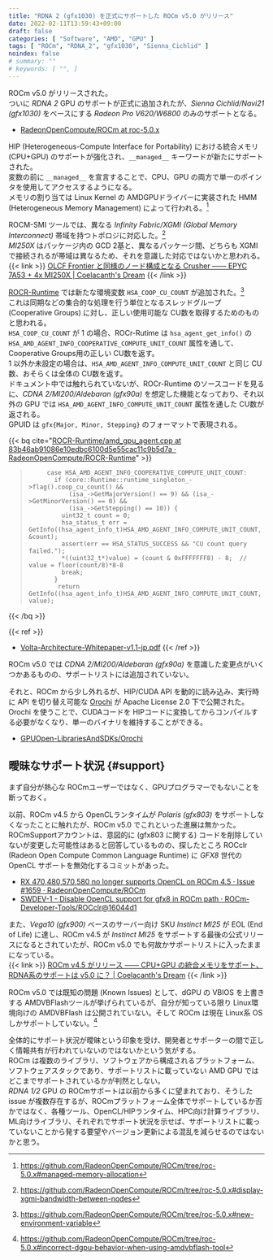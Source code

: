 ```yaml
---
title: "RDNA 2 (gfx1030) を正式にサポートした ROCm v5.0 がリリース"
date: 2022-02-11T13:59:43+09:00
draft: false
categories: [ "Software", "AMD", "GPU" ]
tags: [ "ROCm", "RDNA_2", "gfx1030", "Sienna_Cichlid" ]
noindex: false
# summary: ""
# keywords: [ "", ]
---
```


ROCm v5.0 がリリースされた。  
ついに *RDNA 2* GPU のサポートが正式に追加されたが、*Sienna Cichlid/Navi21 (gfx1030)* をベースにする *Radeon Pro V620/W6800* のみのサポートとなる。  

* [RadeonOpenCompute/ROCm at roc-5.0.x](https://github.com/RadeonOpenCompute/ROCm/tree/roc-5.0.x)

HIP (Heterogeneous-Compute Interface for Portability) における統合メモリ (CPU+GPU) のサポートが強化され、`__managed__` キーワードが新たにサポートされた。  
変数の前に `__managed__` を宣言することで、CPU、GPU の両方で単一のポインタを使用してアクセスするようになる。  
メモリの割り当ては Linux Kernel の AMDGPUドライバーに実装された HMM (Heterogeneous Memory Management) によって行われる。[^hip-managed]  

[^hip-managed]: <https://github.com/RadeonOpenCompute/ROCm/tree/roc-5.0.x#managed-memory-allocation>
[^managed-sample]: [HIP/hipManagedKeyword.cpp at rocm-5.0.x · ROCm-Developer-Tools/HIP](https://github.com/ROCm-Developer-Tools/HIP/blob/rocm-5.0.x/tests/src/runtimeApi/memory/hipManagedKeyword.cpp)

ROCM-SMI ツールでは、異なる *Infinity Fabric/XGMI (Global Memory Interconnect)* 帯域を持つトポロジに対応した。[^xgmi-bw]  
*MI250X* はパッケージ内の GCD 2基と、異なるパッケージ間、どちらも XGMI で接続されるが帯域は異なるため、それを意識した対応ではないかと思われる。  
{{< link >}} [OLCF Frontier と同様のノード構成となる Crusher ―― EPYC 7A53 + 4x MI250X | Coelacanth's Dream](/posts/2022/01/14/olcf-crusher/) {{< /link >}}

[^xgmi-bw]: <https://github.com/RadeonOpenCompute/ROCm/tree/roc-5.0.x#display-xgmi-bandwidth-between-nodes>

[ROCR-Runtime](https://github.com/RadeonOpenCompute/ROCR-Runtime) では新たな環境変数 `HSA_COOP_CU_COUNT` が追加された。[^coop-cu]  
これは同期などの集合的な処理を行う単位となるスレッドグループ (Cooperative Groups) に対し、正しい使用可能な CU数を取得するためのものと思われる。  
`HSA_COOP_CU_COUNT` が 1 の場合、ROCr-Rutime は `hsa_agent_get_info()` の `HSA_AMD_AGENT_INFO_COOPERATIVE_COMPUTE_UNIT_COUNT` 属性を通して、Cooperative Groups用の正しい CU数を返す。  
1 以外か未設定の場合は、`HSA_AMD_AGENT_INFO_COMPUTE_UNIT_COUNT` と同じ CU数、おそらくは全体の CU数を返す。  
ドキュメント中では触れられていないが、ROCr-Runtime のソースコードを見るに、*CDNA 2/MI200/Aldebaran (gfx90a)* を想定した機能となっており、それ以外の GPU では `HSA_AMD_AGENT_INFO_COMPUTE_UNIT_COUNT` 属性を通した CU数が返される。  
GPUID は `gfx{Major, Minor, Stepping}` のフォーマットで表現される。  

{{< bq cite="[ROCR-Runtime/amd_gpu_agent.cpp at 83b46ab91086e10edbc6100d5e55cac11c9b5d7a · RadeonOpenCompute/ROCR-Runtime](https://github.com/RadeonOpenCompute/ROCR-Runtime/blob/83b46ab91086e10edbc6100d5e55cac11c9b5d7a/src/core/runtime/amd_gpu_agent.cpp#L1013-L1023)" >}}
 > 		    case HSA_AMD_AGENT_INFO_COOPERATIVE_COMPUTE_UNIT_COUNT:
 > 		      if (core::Runtime::runtime_singleton_->flag().coop_cu_count() &&
 > 		          (isa_->GetMajorVersion() == 9) && (isa_->GetMinorVersion() == 0) &&
 > 		          (isa_->GetStepping() == 10)) {
 > 		        uint32_t count = 0;
 > 		        hsa_status_t err = GetInfo((hsa_agent_info_t)HSA_AMD_AGENT_INFO_COMPUTE_UNIT_COUNT, &count);
 > 		        assert(err == HSA_STATUS_SUCCESS && "CU count query failed.");
 > 		        *((uint32_t*)value) = (count & 0xFFFFFFF8) - 8;  // value = floor(count/8)*8-8
 > 		        break;
 > 		      }
 >             return GetInfo((hsa_agent_info_t)HSA_AMD_AGENT_INFO_COMPUTE_UNIT_COUNT, value);
{{< /bq >}}

[^coop-cu]: <https://github.com/RadeonOpenCompute/ROCm/tree/roc-5.0.x#new-environment-variable>

{{< ref >}}
* [Volta-Architecture-Whitepaper-v1.1-jp.pdf](https://images.nvidia.com/content/pdf/tesla/Volta-Architecture-Whitepaper-v1.1-jp.pdf)
{{< /ref >}}

ROCm v5.0 では *CDNA 2/MI200/Aldebaran (gfx90a)* を意識した変更点がいくつかあるものの、サポートリストには追加されていない。  

それと、ROCm から少し外れるが、HIP/CUDA API を動的に読み込み、実行時に API を切り替え可能な [Orochi](https://github.com/GPUOpen-LibrariesAndSDKs/Orochi) が Apache License 2.0 下で公開された。  
Orochi を使うことで、CUDAコードを HIPコードに変換してからコンパイルする必要がなくなり、単一のバイナリを維持することができる。  

* [GPUOpen-LibrariesAndSDKs/Orochi](https://github.com/GPUOpen-LibrariesAndSDKs/Orochi)

## 曖昧なサポート状況 {#support}
まず自分が熱心な ROCmユーザーではなく、GPUプログラマーでもないことを断っておく。  

以前、ROCm v4.5 から OpenCLランタイムが *Polaris (gfx803)* をサポートしなくなったことに触れたが、ROCm v5.0 でこれといった進展は無かった。  
ROCmSupportアカウントは、意図的に (gfx803 に関する) コードを削除していないが変更した可能性はあると回答しているものの、探したところ ROCclr (Radeon Open Compute Common Language Runtime) に *GFX8* 世代の OpenCL サポートを無効化するコミットがあった。  

* [RX 470,480,570,580 no longer supports OpenCL on ROCm 4.5 · Issue #1659 · RadeonOpenCompute/ROCm](https://github.com/RadeonOpenCompute/ROCm/issues/1659)
* [SWDEV-1 - Disable OpenCL support for gfx8 in ROCm path · ROCm-Developer-Tools/ROCclr@16044d1](https://github.com/ROCm-Developer-Tools/ROCclr/commit/16044d1b30b822bb135a389c968b8365630da452)

また、*Vega10 (gfx900)* ベースのサーバー向け SKU *Instinct MI25* が EOL (End of Life) に達し、ROCm v4.5 が *Instinct MI25* をサポートする最後の公式リリースになるとされていたが、ROCm v5.0 でも何故かサポートリストに入ったままになっている。  
{{< link >}} [ROCm v4.5 がリリース ―― CPU+GPU の統合メモリをサポート、RDNA系のサポートは v5.0 に？ | Coelacanth's Dream](/posts/2021/10/30/rocm-4_5-release/#polaris-rdna) {{< /link >}}

ROCm v5.0 では既知の問題 (Known Issues) として、dGPU の VBIOS を上書きする AMDVBFlashツールが挙げられているが、自分が知っている限り Linux環境向けの AMDVBFlash は公開されていない。そして ROCm は現在 Linux系 OS しかサポートしていない。[^amdvbflash]  

[^amdvbflash]: <https://github.com/RadeonOpenCompute/ROCm/tree/roc-5.0.x#incorrect-dgpu-behavior-when-using-amdvbflash-tool>

全体的にサポート状況が曖昧という印象を受け、開発者とサポーターの間で正しく情報共有が行われていないのではないかという気がする。  
ROCm は複数のライブラリ、ソフトウェアから構成されるプラットフォーム、ソフトウェアスタックであり、サポートリストに載っていない AMD GPU ではどこまでサポートされているかが判然としない。  
*RDNA 1/2* GPU の ROCmサポートは以前から多くに望まれており、そうした issue が複数存在するが、ROCmプラットフォーム全体でサポートしているか否かではなく、各種ツール、OpenCL/HIPランタイム、HPC向け計算ライブラリ、ML向けライブラリ、それぞれでサポート状況を示せば、サポートリストに載っていないことから発する要望やバージョン更新による混乱を減らせるのではないかと思う。  

